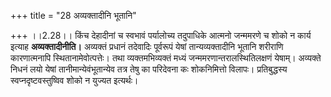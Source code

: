 +++
title = "28 अव्यक्तादीनि भूतानि"

+++
।।2.28।। किंच देहादीनां च स्वभावं पर्यालोच्य तदुपाधिके आत्मनो जन्ममरणे च
शोको न कार्य इत्याह **अव्यक्तादीनीति।** अव्यक्तं प्रधानं तदेवादिः
पूर्वरूपं येषां तान्यव्यक्तादीनि भूतानि शरीराणि कारणात्मनापि
स्थितानामेवोत्पत्तेः। तथा व्यक्तमभिव्यक्तं मध्यं
जन्ममरणान्तरालस्थितिलक्षणं येषाम्। अव्यक्ते निधनं लयो येषां
तानीमान्येवंभूतान्येव तत्र तेषु का परिदेवना कः शोकनिमित्तो विलापः।
प्रतिबुद्धस्य स्वप्नदृष्टवस्तुष्विव शोको न युज्यत इत्यर्थः।  
